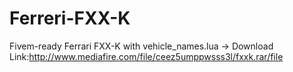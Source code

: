 # Ferreri-FXX-K
Fivem-ready Ferrari FXX-K with vehicle_names.lua
-> Download Link:http://www.mediafire.com/file/ceez5umppwsss3l/fxxk.rar/file
